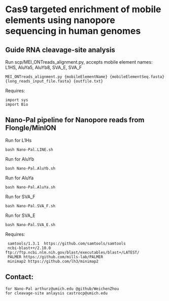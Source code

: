 # Cas9 targeted enrichment of mobile elements using nanopore sequencing in human genomes

## Guide RNA cleavage-site analysis

Run scp/MEI_ONTreads_alignment.py, accepts mobile element names: L1HS, AluYa5, AluYb8, SVA_E, SVA_F
```
MEI_ONTreads_alignment.py {mobileElementName} {mobileElementSeq.fasta} {long_reads_input_file.fasta} {outfile.txt}
```

Requires: 
```
import sys 
import Bio
```

## Nano-Pal pipeline for Nanopore reads from Flongle/MinION 

Run for L1Hs
```
bash Nano-Pal.LINE.sh
```

Run for AluYb
```
bash Nano-Pal.AluYb.sh
```

Run for AluYa
```
bash Nano-Pal.AluYa.sh
```

Run for SVA_F
```
bash Nano-Pal.SVA_F.sh
```

Run for SVA_E
```
bash Nano-Pal.SVA_E.sh
```

Requires:
```
 samtools/1.3.1  https://github.com/samtools/samtools
 ncbi-blast++/2.10.0  ftp://ftp.ncbi.nlm.nih.gov/blast/executables/blast+/LATEST/
 PALMER https://github.com/mills-lab/PALMER
 minimap2 https://github.com/lh3/minimap2

```
## Contact:
```
for Nano-Pal arthurz@umich.edu @github/WeichenZhou
for cleavage-site anlaysis castrocp@umich.edu
```
